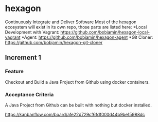 # hexagon
Continuously Integrate and Deliver Software
Most of the hexagon ecosystem will exist in its own repo, those parts are listed here:
*Local Development with Vagrant: https://github.com/bobjamin/hexagon-local-vagrant
*Agent: https://github.com/bobjamin/hexagon-agent
*Git Cloner: https://github.com/bobjamin/hexagon-git-cloner

## Increment 1
### Feature
Checkout and Build a Java Project from Github using docker containers.
### Acceptance Criteria
A Java Project from Github can be built with nothing but docker installed.

https://kanbanflow.com/board/afe22d729cf6fdf000d44b9be15988dc
